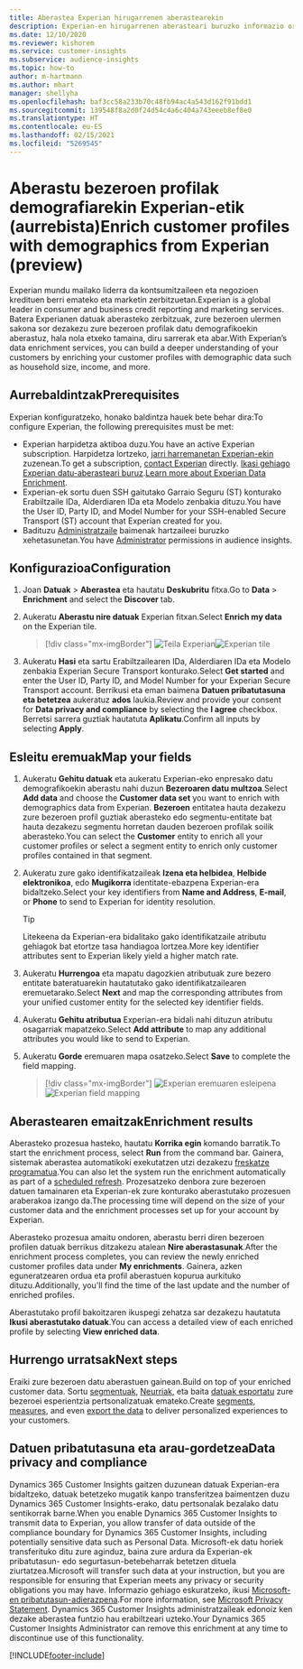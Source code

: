 ```yaml
---
title: Aberastea Experian hirugarrenen aberastearekin
description: Experian-en hirugarrenen aberasteari buruzko informazio orokorra.
ms.date: 12/10/2020
ms.reviewer: kishorem
ms.service: customer-insights
ms.subservice: audience-insights
ms.topic: how-to
author: m-hartmann
ms.author: mhart
manager: shellyha
ms.openlocfilehash: baf3cc58a233b70c48fb94ac4a543d162f91bdd1
ms.sourcegitcommit: 139548f8a2d0f24d54c4a6c404a743eeeb8ef8e0
ms.translationtype: HT
ms.contentlocale: eu-ES
ms.lasthandoff: 02/15/2021
ms.locfileid: "5269545"
---
```

# <a name="enrich-customer-profiles-with-demographics-from-experian-preview"></a><span data-ttu-id="9dd31-103">Aberastu bezeroen profilak demografiarekin Experian-etik (aurrebista)</span><span class="sxs-lookup"><span data-stu-id="9dd31-103">Enrich customer profiles with demographics from Experian (preview)</span></span>

<span data-ttu-id="9dd31-104">Experian mundu mailako liderra da kontsumitzaileen eta negozioen kredituen berri emateko eta marketin zerbitzuetan.</span><span class="sxs-lookup"><span data-stu-id="9dd31-104">Experian is a global leader in consumer and business credit reporting and marketing services.</span></span> <span data-ttu-id="9dd31-105">Batera Experianen datuak aberasteko zerbitzuak, zure bezeroen ulermen sakona sor dezakezu zure bezeroen profilak datu demografikoekin aberastuz, hala nola etxeko tamaina, diru sarrerak eta abar.</span><span class="sxs-lookup"><span data-stu-id="9dd31-105">With Experian’s data enrichment services, you can build a deeper understanding of your customers by enriching your customer profiles with demographic data such as household size, income, and more.</span></span>

## <a name="prerequisites"></a><span data-ttu-id="9dd31-106">Aurrebaldintzak</span><span class="sxs-lookup"><span data-stu-id="9dd31-106">Prerequisites</span></span>

<span data-ttu-id="9dd31-107">Experian konfiguratzeko, honako baldintza hauek bete behar dira:</span><span class="sxs-lookup"><span data-stu-id="9dd31-107">To configure Experian, the following prerequisites must be met:</span></span>

- <span data-ttu-id="9dd31-108">Experian harpidetza aktiboa duzu.</span><span class="sxs-lookup"><span data-stu-id="9dd31-108">You have an active Experian subscription.</span></span> <span data-ttu-id="9dd31-109">Harpidetza lortzeko, [jarri harremanetan Experian-ekin](https://www.experian.com/marketing-services/contact) zuzenean.</span><span class="sxs-lookup"><span data-stu-id="9dd31-109">To get a subscription, [contact Experian](https://www.experian.com/marketing-services/contact) directly.</span></span> <span data-ttu-id="9dd31-110">[Ikasi gehiago Experian datu-aberasteari buruz](https://www.experian.com/marketing-services/microsoft?cmpid=ems_web_mci_cdppage).</span><span class="sxs-lookup"><span data-stu-id="9dd31-110">[Learn more about Experian Data Enrichment](https://www.experian.com/marketing-services/microsoft?cmpid=ems_web_mci_cdppage).</span></span>
- <span data-ttu-id="9dd31-111">Experian-ek sortu duen SSH gaitutako Garraio Seguru (ST) konturako Erabiltzaile IDa, Alderdiaren IDa eta Modelo zenbakia dituzu.</span><span class="sxs-lookup"><span data-stu-id="9dd31-111">You have the User ID, Party ID, and Model Number for your SSH-enabled Secure Transport (ST) account that Experian created for you.</span></span>
- <span data-ttu-id="9dd31-112">Badituzu [Administratzaile](permissions.md#administrator) baimenak hartzaileei buruzko xehetasunetan.</span><span class="sxs-lookup"><span data-stu-id="9dd31-112">You have [Administrator](permissions.md#administrator) permissions in audience insights.</span></span>

## <a name="configuration"></a><span data-ttu-id="9dd31-113">Konfigurazioa</span><span class="sxs-lookup"><span data-stu-id="9dd31-113">Configuration</span></span>

1. <span data-ttu-id="9dd31-114">Joan **Datuak** > **Aberastea** eta hautatu **Deskubritu** fitxa.</span><span class="sxs-lookup"><span data-stu-id="9dd31-114">Go to **Data** > **Enrichment** and select the **Discover** tab.</span></span>

1. <span data-ttu-id="9dd31-115">Aukeratu **Aberastu nire datuak** Experian fitxan.</span><span class="sxs-lookup"><span data-stu-id="9dd31-115">Select **Enrich my data** on the Experian tile.</span></span>

   > [!div class="mx-imgBorder"]
   > <span data-ttu-id="9dd31-116">![Teila Experian](media/experian-tile.png "Teila Experian")</span><span class="sxs-lookup"><span data-stu-id="9dd31-116">![Experian tile](media/experian-tile.png "Experian tile")</span></span>

1. <span data-ttu-id="9dd31-117">Aukeratu **Hasi** eta sartu Erabiltzailearen IDa, Alderdiaren IDa eta Modelo zenbakia Experian Secure Transport konturako.</span><span class="sxs-lookup"><span data-stu-id="9dd31-117">Select **Get started** and enter the User ID, Party ID, and Model Number for your Experian Secure Transport account.</span></span> <span data-ttu-id="9dd31-118">Berrikusi eta eman baimena **Datuen pribatutasuna eta betetzea** aukeratuz **ados** laukia.</span><span class="sxs-lookup"><span data-stu-id="9dd31-118">Review and provide your consent for **Data privacy and compliance** by selecting the **I agree** checkbox.</span></span> <span data-ttu-id="9dd31-119">Berretsi sarrera guztiak hautatuta **Aplikatu**.</span><span class="sxs-lookup"><span data-stu-id="9dd31-119">Confirm all inputs by selecting **Apply**.</span></span>

## <a name="map-your-fields"></a><span data-ttu-id="9dd31-120">Esleitu eremuak</span><span class="sxs-lookup"><span data-stu-id="9dd31-120">Map your fields</span></span>

1.  <span data-ttu-id="9dd31-121">Aukeratu **Gehitu datuak** eta aukeratu Experian-eko enpresako datu demografikoekin aberastu nahi duzun **Bezeroaren datu multzoa**.</span><span class="sxs-lookup"><span data-stu-id="9dd31-121">Select **Add data** and choose the **Customer data set** you want to enrich with demographics data from Experian.</span></span> <span data-ttu-id="9dd31-122">**Bezeroen** entitatea hauta dezakezu zure bezeroen profil guztiak aberasteko edo segmentu-entitate bat hauta dezakezu segmentu horretan dauden bezeroen profilak soilik aberasteko.</span><span class="sxs-lookup"><span data-stu-id="9dd31-122">You can select the **Customer** entity to enrich all your customer profiles or select a segment entity to enrich only customer profiles contained in that segment.</span></span>

1. <span data-ttu-id="9dd31-123">Aukeratu zure gako identifikatzaileak **Izena eta helbidea**, **Helbide elektronikoa**, edo **Mugikorra** identitate-ebazpena Experian-era bidaltzeko.</span><span class="sxs-lookup"><span data-stu-id="9dd31-123">Select your key identifiers from **Name and Address**, **E-mail**, or **Phone** to send to Experian for identity resolution.</span></span>

   > [!TIP]
   > <span data-ttu-id="9dd31-124">Litekeena da Experian-era bidalitako gako identifikatzaile atributu gehiagok bat etortze tasa handiagoa lortzea.</span><span class="sxs-lookup"><span data-stu-id="9dd31-124">More key identifier attributes sent to Experian likely yield a higher match rate.</span></span>

1. <span data-ttu-id="9dd31-125">Aukeratu **Hurrengoa** eta mapatu dagozkien atributuak zure bezero entitate bateratuarekin hautatutako gako identifikatzailearen eremuetarako.</span><span class="sxs-lookup"><span data-stu-id="9dd31-125">Select **Next** and map the corresponding attributes from your unified customer entity for the selected key identifier fields.</span></span>

1. <span data-ttu-id="9dd31-126">Aukeratu **Gehitu atributua** Experian-era bidali nahi dituzun atributu osagarriak mapatzeko.</span><span class="sxs-lookup"><span data-stu-id="9dd31-126">Select **Add attribute** to map any additional attributes you would like to send to Experian.</span></span>

1.  <span data-ttu-id="9dd31-127">Aukeratu **Gorde** eremuaren mapa osatzeko.</span><span class="sxs-lookup"><span data-stu-id="9dd31-127">Select **Save** to complete the field mapping.</span></span>

    > [!div class="mx-imgBorder"]
    > <span data-ttu-id="9dd31-128">![Experian eremuaren esleipena](media/experian-field-mapping.png "Experian eremuaren esleipena")</span><span class="sxs-lookup"><span data-stu-id="9dd31-128">![Experian field mapping](media/experian-field-mapping.png "Experian field mapping")</span></span>

## <a name="enrichment-results"></a><span data-ttu-id="9dd31-129">Aberastearen emaitzak</span><span class="sxs-lookup"><span data-stu-id="9dd31-129">Enrichment results</span></span>

<span data-ttu-id="9dd31-130">Aberasteko prozesua hasteko, hautatu **Korrika egin** komando barratik.</span><span class="sxs-lookup"><span data-stu-id="9dd31-130">To start the enrichment process, select **Run** from the command bar.</span></span> <span data-ttu-id="9dd31-131">Gainera, sistemak aberastea automatikoki exekutatzen utzi dezakezu [freskatze programatua](system.md#schedule-tab).</span><span class="sxs-lookup"><span data-stu-id="9dd31-131">You can also let the system run the enrichment automatically as part of a [scheduled refresh](system.md#schedule-tab).</span></span> <span data-ttu-id="9dd31-132">Prozesatzeko denbora zure bezeroen datuen tamainaren eta Experian-ek zure konturako aberastutako prozesuen araberakoa izango da.</span><span class="sxs-lookup"><span data-stu-id="9dd31-132">The processing time will depend on the size of your customer data and the enrichment processes set up for your account by Experian.</span></span>

<span data-ttu-id="9dd31-133">Aberasteko prozesua amaitu ondoren, aberastu berri diren bezeroen profilen datuak berrikus ditzakezu atalean **Nire aberastasunak**.</span><span class="sxs-lookup"><span data-stu-id="9dd31-133">After the enrichment process completes, you can review the newly enriched customer profiles data under **My enrichments**.</span></span> <span data-ttu-id="9dd31-134">Gainera, azken eguneratzearen ordua eta profil aberastuen kopurua aurkituko dituzu.</span><span class="sxs-lookup"><span data-stu-id="9dd31-134">Additionally, you'll find the time of the last update and the number of enriched profiles.</span></span>

<span data-ttu-id="9dd31-135">Aberastutako profil bakoitzaren ikuspegi zehatza sar dezakezu hautatuta **Ikusi aberastutako datuak**.</span><span class="sxs-lookup"><span data-stu-id="9dd31-135">You can access a detailed view of each enriched profile by selecting **View enriched data**.</span></span>

## <a name="next-steps"></a><span data-ttu-id="9dd31-136">Hurrengo urratsak</span><span class="sxs-lookup"><span data-stu-id="9dd31-136">Next steps</span></span>

<span data-ttu-id="9dd31-137">Eraiki zure bezeroen datu aberastuen gainean.</span><span class="sxs-lookup"><span data-stu-id="9dd31-137">Build on top of your enriched customer data.</span></span> <span data-ttu-id="9dd31-138">Sortu [segmentuak](segments.md), [Neurriak](measures.md), eta baita [datuak esportatu](export-destinations.md) zure bezeroei esperientzia pertsonalizatuak emateko.</span><span class="sxs-lookup"><span data-stu-id="9dd31-138">Create [segments](segments.md), [measures](measures.md), and even [export the data](export-destinations.md) to deliver personalized experiences to your customers.</span></span>

## <a name="data-privacy-and-compliance"></a><span data-ttu-id="9dd31-139">Datuen pribatutasuna eta arau-gordetzea</span><span class="sxs-lookup"><span data-stu-id="9dd31-139">Data privacy and compliance</span></span>

<span data-ttu-id="9dd31-140">Dynamics 365 Customer Insights gaitzen duzunean datuak Experian-era bidaltzeko, datuak betetzeko mugatik kanpo transferitzea baimentzen duzu Dynamics 365 Customer Insights-erako, datu pertsonalak bezalako datu sentikorrak barne.</span><span class="sxs-lookup"><span data-stu-id="9dd31-140">When you enable Dynamics 365 Customer Insights to transmit data to Experian, you allow transfer of data outside of the compliance boundary for Dynamics 365 Customer Insights, including potentially sensitive data such as Personal Data.</span></span> <span data-ttu-id="9dd31-141">Microsoft-ek datu horiek transferituko ditu zure aginduz, baina zure ardura da Experian-ek pribatutasun- edo segurtasun-betebeharrak betetzen dituela ziurtatzea.</span><span class="sxs-lookup"><span data-stu-id="9dd31-141">Microsoft will transfer such data at your instruction, but you are responsible for ensuring that Experian meets any privacy or security obligations you may have.</span></span> <span data-ttu-id="9dd31-142">Informazio gehiago eskuratzeko, ikusi [Microsoft-en pribatutasun-adierazpena](https://go.microsoft.com/fwlink/?linkid=396732).</span><span class="sxs-lookup"><span data-stu-id="9dd31-142">For more information, see [Microsoft Privacy Statement](https://go.microsoft.com/fwlink/?linkid=396732).</span></span>
<span data-ttu-id="9dd31-143">Dynamics 365 Customer Insights administratzaileak edonoiz ken dezake aberastea funtzio hau erabiltzeari uzteko.</span><span class="sxs-lookup"><span data-stu-id="9dd31-143">Your Dynamics 365 Customer Insights Administrator can remove this enrichment at any time to discontinue use of this functionality.</span></span>


[!INCLUDE[footer-include](../includes/footer-banner.md)]